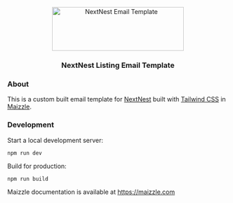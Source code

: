 <div align="center">
  <p>
    <a href="https://nextnest.vercel.app" target="_blank">
      <picture>
        <source media="(prefers-color-scheme: dark)" srcset="https://github.com/yigitaksoy/Nextnest-email/blob/master/src/assets/images/nextnest-white.png">
        <img alt="NextNest Email Template" src="https://github.com/yigitaksoy/Nextnest-email/blob/master/src/assets/images/nextnest-white-shadow.png" width="300" height="100" style="max-width: 100%;">
      </picture>
    </a>
  </p>
  <h3>NextNest Listing Email Template</h3>
</div>

### About

This is a custom built email template for <a href="https://nextnest.vercel.app" target="_blank">NextNest</a> built with [Tailwind CSS](https://tailwindcss.com) in [Maizzle](https://maizzle.com).

### Development

Start a local development server:

```
npm run dev
```

Build for production:

```
npm run build
```

Maizzle documentation is available at https://maizzle.com
